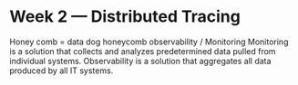# Week 2 — Distributed Tracing
Honey comb = data dog 
honeycomb observability / Monitoring 
Monitoring is a solution that collects and analyzes predetermined data pulled from individual systems. 
Observability is a solution that aggregates all data produced by all IT systems.
